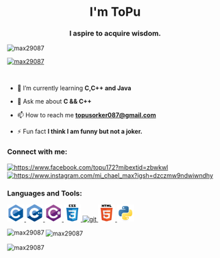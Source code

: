 <h1 align="center">I'm ToPu</h1>
<h3 align="center">I aspire to acquire wisdom.</h3>

<p align="left"> <img src="https://komarev.com/ghpvc/?username=max29087&label=Profile%20views&color=0e75b6&style=flat" alt="max29087" /> </p>

<p align="left"> <a href="https://github.com/ryo-ma/github-profile-trophy"><img src="https://github-profile-trophy.vercel.app/?username=max29087" alt="max29087" /></a> </p>

<p align="left"> <a href="https://twitter.com/" target="blank"><img src="https://img.shields.io/twitter/follow/?logo=twitter&style=for-the-badge" alt="" /></a> </p>

- 🌱 I’m currently learning **C,C++ and Java**

- 💬 Ask me about **C && C++**

- 📫 How to reach me **topusorker087@gmail.com**

- ⚡ Fun fact **I think I am funny but not a joker.**

<h3 align="left">Connect with me:</h3>
<p align="left">
<a href="https://fb.com/https://www.facebook.com/topu172?mibextid=zbwkwl" target="blank"><img align="center" src="https://raw.githubusercontent.com/rahuldkjain/github-profile-readme-generator/master/src/images/icons/Social/facebook.svg" alt="https://www.facebook.com/topu172?mibextid=zbwkwl" height="30" width="40" /></a>
<a href="https://instagram.com/https://www.instagram.com/mi_chael_max?igsh=dzczmw9ndwiwndhy" target="blank"><img align="center" src="https://raw.githubusercontent.com/rahuldkjain/github-profile-readme-generator/master/src/images/icons/Social/instagram.svg" alt="https://www.instagram.com/mi_chael_max?igsh=dzczmw9ndwiwndhy" height="30" width="40" /></a>
</p>

<h3 align="left">Languages and Tools:</h3>
<p align="left"> <a href="https://www.cprogramming.com/" target="_blank" rel="noreferrer"> <img src="https://raw.githubusercontent.com/devicons/devicon/master/icons/c/c-original.svg" alt="c" width="40" height="40"/> </a> <a href="https://www.w3schools.com/cpp/" target="_blank" rel="noreferrer"> <img src="https://raw.githubusercontent.com/devicons/devicon/master/icons/cplusplus/cplusplus-original.svg" alt="cplusplus" width="40" height="40"/> </a> <a href="https://www.w3schools.com/cs/" target="_blank" rel="noreferrer"> <img src="https://raw.githubusercontent.com/devicons/devicon/master/icons/csharp/csharp-original.svg" alt="csharp" width="40" height="40"/> </a> <a href="https://www.w3schools.com/css/" target="_blank" rel="noreferrer"> <img src="https://raw.githubusercontent.com/devicons/devicon/master/icons/css3/css3-original-wordmark.svg" alt="css3" width="40" height="40"/> </a> <a href="https://git-scm.com/" target="_blank" rel="noreferrer"> <img src="https://www.vectorlogo.zone/logos/git-scm/git-scm-icon.svg" alt="git" width="40" height="40"/> </a> <a href="https://www.w3.org/html/" target="_blank" rel="noreferrer"> <img src="https://raw.githubusercontent.com/devicons/devicon/master/icons/html5/html5-original-wordmark.svg" alt="html5" width="40" height="40"/> </a> <a href="https://www.python.org" target="_blank" rel="noreferrer"> <img src="https://raw.githubusercontent.com/devicons/devicon/master/icons/python/python-original.svg" alt="python" width="40" height="40"/> </a> </p>

<p><img align="left" src="https://github-readme-stats.vercel.app/api/top-langs?username=max29087&show_icons=true&locale=en&layout=compact" alt="max29087" /></p>

<p>&nbsp;<img align="center" src="https://github-readme-stats.vercel.app/api?username=max29087&show_icons=true&locale=en" alt="max29087" /></p>

<p><img align="center" src="https://github-readme-streak-stats.herokuapp.com/?user=max29087&" alt="max29087" /></p>

<!---
Max29087/Max29087 is a ✨ special ✨ repository because its `README.md` (this file) appears on your GitHub profile.
You can click the Preview link to take a look at your changes.
--->
